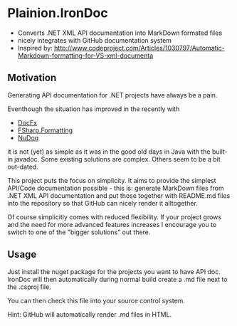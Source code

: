 
# Plainion.IronDoc

- Converts .NET XML API documentation into MarkDown formated files
- nicely integrates with GitHub documentation system
- Inspired by: <http://www.codeproject.com/Articles/1030797/Automatic-Markdown-formatting-for-VS-xml-documenta>


## Motivation

Generating API documentation for .NET projects have always be a pain.

Eventhough the situation has improved in the recently with

- [DocFx](https://dotnet.github.io/docfx/)
- [FSharp.Formatting](https://github.com/tpetricek/FSharp.Formatting)
- [NuDoq](https://github.com/kzu/NuDoq)

it is not (yet) as simple as it was in the good old days in Java with the built-in javadoc.
Some existing solutions are complex. Others seem to be a bit out-dated.

This project puts the focus on simplicity. It aims to provide the simplest API/Code documentation possible - 
this is: generate MarkDown files from .NET XML API documentation and put those together with README.md files into the 
repository so that GitHub can nicely render it alltogether.

Of course simplicitly comes with reduced flexibility. If your project grows and the need for more advanced features
increases  I encourage you to switch to one of the "bigger solutions" out there.


## Usage

Just install the nuget package for the projects you want to have API doc. IronDoc will then automatically during 
normal build create a <project file>.md file next to the <project file>.csproj file.

You can then check this file into your source control system. 

Hint: GitHub will automatically render .md files in HTML.

